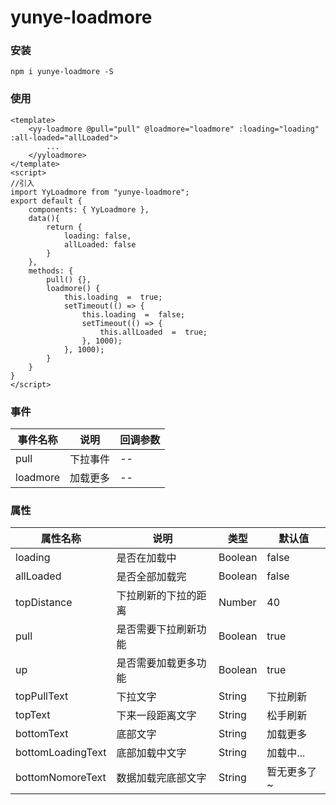 # yunye-loadmore

### 安装
`npm i yunye-loadmore -S`

### 使用
```
<template>
    <yy-loadmore @pull="pull" @loadmore="loadmore" :loading="loading" :all-loaded="allLoaded">
        ...
    </yyloadmore>
</template>
<script>
//引入
import YyLoadmore from "yunye-loadmore";
export default {
    components: { YyLoadmore },
    data(){
        return {
            loading: false,
            allLoaded: false
        }
    },
    methods: {
        pull() {},
        loadmore() {
            this.loading  =  true;
            setTimeout(() => {
                this.loading  =  false;
                setTimeout(() => {
                    this.allLoaded  =  true;
                }, 1000);
            }, 1000);
        }
    }
}
</script>
```
### 事件

| 事件名称 | 说明 | 回调参数 |
|--|--|--|
| pull | 下拉事件 | -- |
| loadmore | 加载更多 | -- |

### 属性

| 属性名称 | 说明 | 类型 | 默认值 |
| -------- | ---- | ---- |--|
| loading | 是否在加载中 | Boolean | false |
| allLoaded | 是否全部加载完 | Boolean | false |
| topDistance | 下拉刷新的下拉的距离 | Number | 40 |
| pull | 是否需要下拉刷新功能 | Boolean | true |
| up | 是否需要加载更多功能 | Boolean | true |
| topPullText | 下拉文字 | String | 下拉刷新 |
| topText | 下来一段距离文字 | String | 松手刷新 |
| bottomText | 底部文字 | String | 加载更多 |
| bottomLoadingText | 底部加载中文字 | String | 加载中... |
| bottomNomoreText | 数据加载完底部文字 | String | 暂无更多了~ |